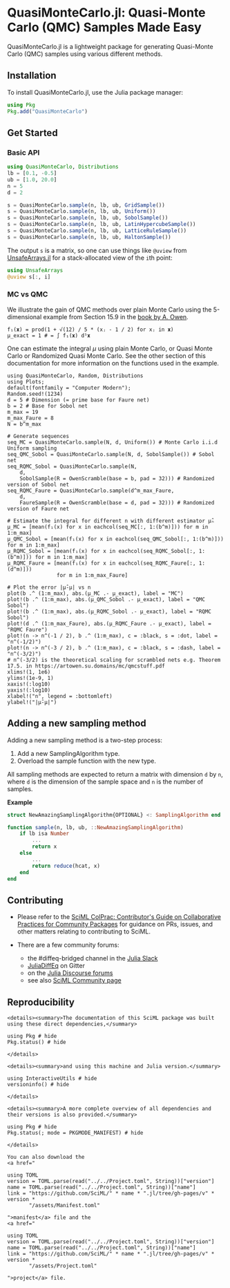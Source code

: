 # QuasiMonteCarlo.jl: Quasi-Monte Carlo (QMC) Samples Made Easy

QuasiMonteCarlo.jl is a lightweight package for generating Quasi-Monte Carlo (QMC) samples
using various different methods.

## Installation

To install QuasiMonteCarlo.jl, use the Julia package manager:

```julia
using Pkg
Pkg.add("QuasiMonteCarlo")
```

## Get Started

### Basic API

```julia
using QuasiMonteCarlo, Distributions
lb = [0.1, -0.5]
ub = [1.0, 20.0]
n = 5
d = 2

s = QuasiMonteCarlo.sample(n, lb, ub, GridSample())
s = QuasiMonteCarlo.sample(n, lb, ub, Uniform())
s = QuasiMonteCarlo.sample(n, lb, ub, SobolSample())
s = QuasiMonteCarlo.sample(n, lb, ub, LatinHypercubeSample())
s = QuasiMonteCarlo.sample(n, lb, ub, LatticeRuleSample())
s = QuasiMonteCarlo.sample(n, lb, ub, HaltonSample())
```

The output `s` is a matrix, so one can use things like `@uview` from
[UnsafeArrays.jl](https://github.com/oschulz/UnsafeArrays.jl) for a stack-allocated
view of the `i`th point:

```julia
using UnsafeArrays
@uview s[:, i]
```

### MC vs QMC

We illustrate the gain of QMC methods over plain Monte Carlo using the 5-dimensional example from Section 15.9 in the [book by A. Owen](https://artowen.su.domains/mc/qmcstuff.pdf).

```@example MCvsQMC; continued = true
f₁(𝐱) = prod(1 + √(12) / 5 * (xⱼ - 1 / 2) for xⱼ in 𝐱)
μ_exact = 1 # = ∫ f₁(𝐱) d⁵𝐱
```

One can estimate the integral $\mu$ using plain Monte Carlo, or Quasi Monte Carlo or Randomized Quasi Monte Carlo. See the other section of this documentation for more information on the functions used in the example.

```@example MCvsQMC
using QuasiMonteCarlo, Random, Distributions
using Plots;
default(fontfamily = "Computer Modern");
Random.seed!(1234)
d = 5 # Dimension (= prime base for Faure net)
b = 2 # Base for Sobol net
m_max = 19
m_max_Faure = 8
N = b^m_max

# Generate sequences
seq_MC = QuasiMonteCarlo.sample(N, d, Uniform()) # Monte Carlo i.i.d Uniform sampling
seq_QMC_Sobol = QuasiMonteCarlo.sample(N, d, SobolSample()) # Sobol net
seq_RQMC_Sobol = QuasiMonteCarlo.sample(N,
    d,
    SobolSample(R = OwenScramble(base = b, pad = 32))) # Randomized version of Sobol net
seq_RQMC_Faure = QuasiMonteCarlo.sample(d^m_max_Faure,
    d,
    FaureSample(R = OwenScramble(base = d, pad = 32))) # Randomized version of Faure net

# Estimate the integral for different n with different estimator μ̂ₙ
μ_MC = [mean(f₁(x) for x in eachcol(seq_MC[:, 1:(b^m)])) for m in 1:m_max]
μ_QMC_Sobol = [mean(f₁(x) for x in eachcol(seq_QMC_Sobol[:, 1:(b^m)])) for m in 1:m_max]
μ_RQMC_Sobol = [mean(f₁(x) for x in eachcol(seq_RQMC_Sobol[:, 1:(b^m)])) for m in 1:m_max]
μ_RQMC_Faure = [mean(f₁(x) for x in eachcol(seq_RQMC_Faure[:, 1:(d^m)]))
                for m in 1:m_max_Faure]

# Plot the error |μ̂-μ| vs n
plot(b .^ (1:m_max), abs.(μ_MC .- μ_exact), label = "MC")
plot!(b .^ (1:m_max), abs.(μ_QMC_Sobol .- μ_exact), label = "QMC Sobol")
plot!(b .^ (1:m_max), abs.(μ_RQMC_Sobol .- μ_exact), label = "RQMC Sobol")
plot!(d .^ (1:m_max_Faure), abs.(μ_RQMC_Faure .- μ_exact), label = "RQMC Faure")
plot!(n -> n^(-1 / 2), b .^ (1:m_max), c = :black, s = :dot, label = "n^(-1/2)")
plot!(n -> n^(-3 / 2), b .^ (1:m_max), c = :black, s = :dash, label = "n^(-3/2)")
# n^(-3/2) is the theoretical scaling for scrambled nets e.g. Theorem 17.5. in https://artowen.su.domains/mc/qmcstuff.pdf
xlims!(1, 1e6)
ylims!(1e-9, 1)
xaxis!(:log10)
yaxis!(:log10)
xlabel!("n", legend = :bottomleft)
ylabel!("|μ̂-μ|")
```

## Adding a new sampling method

Adding a new sampling method is a two-step process:

 1. Add a new SamplingAlgorithm type.
 2. Overload the sample function with the new type.

All sampling methods are expected to return a matrix with dimension `d` by `n`, where `d` is the dimension of the sample space and `n` is the number of samples.

**Example**

```julia
struct NewAmazingSamplingAlgorithm{OPTIONAL} <: SamplingAlgorithm end

function sample(n, lb, ub, ::NewAmazingSamplingAlgorithm)
    if lb isa Number
        ...
        return x
    else
        ...
        return reduce(hcat, x)
    end
end
```

## Contributing

  - Please refer to the
    [SciML ColPrac: Contributor's Guide on Collaborative Practices for Community Packages](https://github.com/SciML/ColPrac/blob/master/README.md)
    for guidance on PRs, issues, and other matters relating to contributing to SciML.

  - There are a few community forums:
    
      + the #diffeq-bridged channel in the [Julia Slack](https://julialang.org/slack/)
      + [JuliaDiffEq](https://gitter.im/JuliaDiffEq/Lobby) on Gitter
      + on the [Julia Discourse forums](https://discourse.julialang.org)
      + see also [SciML Community page](https://sciml.ai/community/)

## Reproducibility

```@raw html
<details><summary>The documentation of this SciML package was built using these direct dependencies,</summary>
```

```@example
using Pkg # hide
Pkg.status() # hide
```

```@raw html
</details>
```

```@raw html
<details><summary>and using this machine and Julia version.</summary>
```

```@example
using InteractiveUtils # hide
versioninfo() # hide
```

```@raw html
</details>
```

```@raw html
<details><summary>A more complete overview of all dependencies and their versions is also provided.</summary>
```

```@example
using Pkg # hide
Pkg.status(; mode = PKGMODE_MANIFEST) # hide
```

```@raw html
</details>
```

```@raw html
You can also download the
<a href="
```

```@eval
using TOML
version = TOML.parse(read("../../Project.toml", String))["version"]
name = TOML.parse(read("../../Project.toml", String))["name"]
link = "https://github.com/SciML/" * name * ".jl/tree/gh-pages/v" * version *
       "/assets/Manifest.toml"
```

```@raw html
">manifest</a> file and the
<a href="
```

```@eval
using TOML
version = TOML.parse(read("../../Project.toml", String))["version"]
name = TOML.parse(read("../../Project.toml", String))["name"]
link = "https://github.com/SciML/" * name * ".jl/tree/gh-pages/v" * version *
       "/assets/Project.toml"
```

```@raw html
">project</a> file.
```
